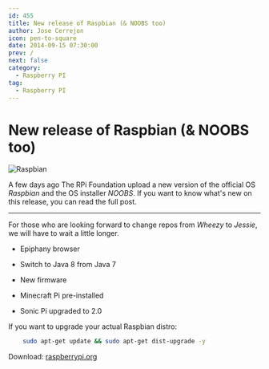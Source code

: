 ```yaml
---
id: 455
title: New release of Raspbian (& NOOBS too)
author: Jose Cerrejon
icon: pen-to-square
date: 2014-09-15 07:30:00
prev: /
next: false
category:
  - Raspberry PI
tag:
  - Raspberry PI
---
```


# New release of Raspbian (& NOOBS too)

![Raspbian](/images/raspbian.jpg)

A few days ago The RPi Foundation upload a new version of the official OS *Raspbian* and the OS installer *NOOBS*. If you want to know what's new on this release, you can read the full post.

- - -
For those who are looking forward to change repos from *Wheezy* to *Jessie*, we will have to wait a little longer.

* Epiphany browser

* Switch to Java 8 from Java 7

* New firmware

* Minecraft Pi pre-installed

* Sonic Pi upgraded to 2.0

If you want to upgrade your actual Raspbian distro:

```bash
	sudo apt-get update && sudo apt-get dist-upgrade -y
```

Download: [raspberrypi.org](http://www.raspberrypi.org/downloads/)